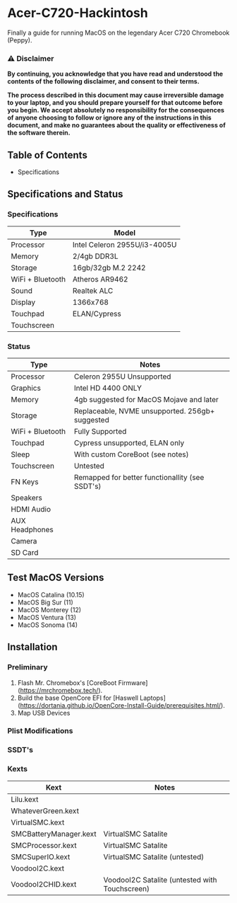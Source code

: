 # Acer-C720-Hackintosh
Finally a guide for running MacOS on the legendary Acer C720 Chromebook (Peppy). 

### ⚠️ Disclaimer
**By continuing, you acknowledge that you have read and understood the contents of the following disclaimer, and consent to their terms.**

**The process described in this document may cause irreversible damage to your laptop, and you should prepare yourself for that outcome before you begin. We accept absolutely no responsibility for the consequences of anyone choosing to follow or ignore any of the instructions in this document, and make no guarantees about the quality or effectiveness of the software therein.**

## Table of Contents

- Specifications

## Specifications and Status

### Specifications
| Type | Model |
|----------|----------|
| Processor | Intel Celeron 2955U/i3-4005U |
| Memory | 2/4gb DDR3L |
| Storage | 16gb/32gb M.2 2242 
| WiFi + Bluetooth | Atheros AR9462 |
| Sound | Realtek ALC |
| Display | 1366x768 |
| Touchpad | ELAN/Cypress |
| Touchscreen | 

### Status
| Type | Notes |
|----------|----------|
| Processor | Celeron 2955U Unsupported |
| Graphics | Intel HD 4400 ONLY |
| Memory | 4gb suggested for MacOS Mojave and later | 
| Storage | Replaceable, NVME unsupported. 256gb+ suggested |
| WiFi + Bluetooth | Fully Supported 
| Touchpad | Cypress unsupported, ELAN only |
| Sleep | With custom CoreBoot (see notes) |
| Touchscreen | Untested |
| FN Keys | Remapped for better functionallity (see SSDT's) |
| Speakers |
| HDMI Audio |
| AUX Headphones |
| Camera |
| SD Card | 

## Test MacOS Versions
- MacOS Catalina (10.15)
- MacOS Big Sur (11)
- MacOS Monterey (12)
- MacOS Ventura (13)
- MacOS Sonoma (14) 

## Installation 

### Preliminary
1. Flash Mr. Chromebox's [CoreBoot Firmware] (https://mrchromebox.tech/). 
2. Build the base OpenCore EFI for [Haswell Laptops] (https://dortania.github.io/OpenCore-Install-Guide/prerequisites.html/).
3. Map USB Devices

### Plist Modifications

### SSDT's

### Kexts
| Kext | Notes | 
|----------|----------|
| Lilu.kext | 
| WhateverGreen.kext |
| VirtualSMC.kext |
| SMCBatteryManager.kext | VirtualSMC Satalite |
| SMCProcessor.kext | VirtualSMC Satalite |
| SMCSuperIO.kext | VirtualSMC Satalite (untested) |
| VoodooI2C.kext | 
| VoodooI2CHID.kext | VoodooI2C Satalite (untested with Touchscreen) |

